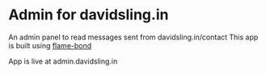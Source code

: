 # Admin for davidsling.in

An admin panel to read messages sent from davidsling.in/contact
This app is built using [flame-bond](https://github.com/david-sling/flame-bond)

App is live at admin.davidsling.in
